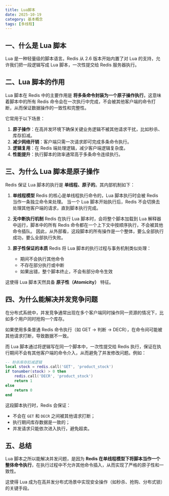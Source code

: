 ```yaml
---
title: Lua脚本
date: 2025-10-19
category: 基本概念
tags: [多线程]
---
```


## 一、什么是 Lua 脚本

Lua 是一种轻量级的脚本语言。Redis 从 2.6 版本开始内置了对 Lua 的支持，允许我们把一段逻辑写成 Lua 脚本，一次性提交给 Redis 服务器执行。

## 二、Lua 脚本的作用

Lua 脚本在 Redis 中的主要作用是 **将多条命令封装为一个原子操作执行**。这意味着脚本中的所有 Redis 命令会在一次执行中完成，不会被其他客户端的命令打断，从而保证数据操作的一致性和完整性。

它常用于以下场景：

1. **原子操作**：在高并发环境下确保关键业务逻辑不被其他请求干扰，比如秒杀、库存扣减。
2. **减少网络开销**：客户端只需一次请求即可完成多条命令执行。
3. **逻辑复用**：在 Redis 端处理逻辑，减少客户端逻辑复杂度。
4. **性能提升**：执行脚本的效率通常高于多条命令连续执行。

## 三、为什么 Lua 脚本是原子操作

Redis 保证 Lua 脚本的执行是 **单线程、原子的**。其内部机制如下：

1. **单线程模型**
   Redis 的核心是单线程执行命令的，Lua 脚本执行时会被 Redis 当作一条独立命令来处理。
   当一个 Lua 脚本开始执行后，Redis 不会切换去处理其他客户端的请求，直到脚本执行完成。

2. **无中断执行机制**
   Redis 在执行 Lua 脚本时，会将整个脚本加载到 Lua 解释器中运行，脚本中的所有 Redis 命令都在一个上下文中按顺序执行，不会被其他命令插队。
   因此，从外部看，这段脚本的所有操作是一个整体，要么全部执行成功，要么全部执行失败。

3. **原子性保证的本质**
   Redis 将 Lua 脚本的执行过程与事务机制类似处理：

    * 期间不会执行其他命令
    * 不存在部分执行或中断
    * 如果出错，整个脚本终止，不会有部分命令生效

这使得 Lua 脚本天然具备 **原子性（Atomicity）** 特征。

## 四、为什么能解决并发竞争问题

在分布式系统中，并发竞争通常出现在多个客户端同时操作同一资源的情况下，比如多个用户同时抢购一个库存。

如果使用多条普通 Redis 命令执行（如 GET → 判断 → DECR），在命令间可能被其他请求打断，导致数据不一致。

而 Lua 脚本通过将逻辑写在同一个脚本中，一次性提交给 Redis 执行，保证在执行期间不会有其他客户端的命令介入，从而避免了并发修改问题。例如：

```lua
-- 秒杀库存扣减逻辑
local stock = redis.call('GET', 'product_stock')
if tonumber(stock) > 0 then
    redis.call('DECR', 'product_stock')
    return 1
else
    return 0
end
```

这段脚本执行时，Redis 会保证：

* 不会在 `GET` 和 `DECR` 之间被其他请求打断；
* 执行期间库存数据是一致的；
* 并发请求只能依次进入执行，避免超卖。

## 五、总结

Lua 脚本之所以能解决并发问题，是因为 **Redis 在单线程模型下将脚本当作一个整体命令执行**，在执行过程中不允许其他命令插入，从而实现了严格的原子性和一致性。

这使得 Lua 成为在高并发分布式场景中实现安全操作（如秒杀、抢购、分布式锁）的关键手段。
